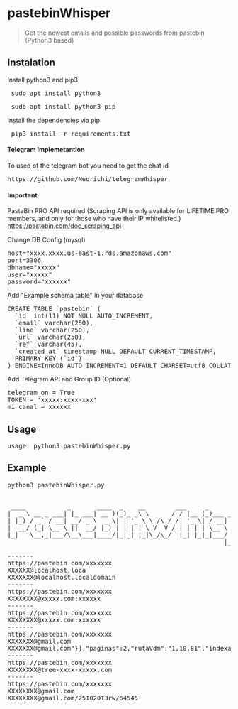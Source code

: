 # pastebinWhisper
> Get the newest emails and possible passwords from pastebin (Python3 based)


## Instalation

Install python3 and pip3

<pre> sudo apt install python3 </pre>
<pre> sudo apt install python3-pip</pre>

Install the dependencies via pip:

<pre> pip3 install -r requirements.txt </pre>

#### Telegram Implemetantion

To used of the telegram bot you need to get the chat id
<pre>
https://github.com/Neorichi/telegramWhisper
</pre>


#### Important

PasteBin PRO API required (Scraping API is only available for LIFETIME PRO members, and only for those who have their IP whitelisted.)
https://pastebin.com/doc_scraping_api

Change DB Config (mysql)
<pre>
host="xxxx.xxxx.us-east-1.rds.amazonaws.com"
port=3306
dbname="xxxxx"
user="xxxxx"
password="xxxxxx"
</pre>

Add "Example schema table" in your database
<pre>
CREATE TABLE `pastebin` (
  `id` int(11) NOT NULL AUTO_INCREMENT,
  `email` varchar(250),
  `line` varchar(250),
  `url` varchar(250),
  `ref` varchar(45),
  `created_at` timestamp NULL DEFAULT CURRENT_TIMESTAMP,
  PRIMARY KEY (`id`)
) ENGINE=InnoDB AUTO_INCREMENT=1 DEFAULT CHARSET=utf8 COLLATE=utf8_bin;
</pre>

Add Telegram API and Group ID (Optional)
<pre>
telegram_on = True
TOKEN = 'xxxxx:xxxx-xxx'
mi_canal = xxxxxx
</pre>

## Usage
<pre>usage: python3 pastebinWhisper.py  </pre>


## Example
<pre>
python3 pastebinWhisper.py


 ____           _       ____  _    __        ___     _                     
|  _ \ __ _ ___| |_ ___| __ )(_)_ _\ \      / / |__ (_)___ _ __   ___ _ __
| |_) / _` / __| __/ _ \  _ \| | '_ \ \ /\ / /| '_ \| / __| '_ \ / _ \ '__|
|  __/ (_| \__ \ ||  __/ |_) | | | | \ V  V / | | | | \__ \ |_) |  __/ |   
|_|   \__,_|___/\__\___|____/|_|_| |_|\_/\_/  |_| |_|_|___/ .__/ \___|_|   
                                                          |_|              

-------
https://pastebin.com/xxxxxxx
XXXXXX@localhost.loca
XXXXXXX@localhost.localdomain
-------
https://pastebin.com/xxxxxxx
XXXXXXXX@xxxxx.com:xxxxxx
-------
https://pastebin.com/xxxxxxx
XXXXXXXX@xxxxx.com:xxxxxx
-------
https://pastebin.com/xxxxxxx
XXXXXXX@gmail.com
XXXXXXX@gmail.com"}],"paginas":2,"rutaVdm":"1,10,81","indexar":true,"documentoId":"CRI-0000695","mostrar":true,"uniqu
-------
https://pastebin.com/xxxxxxx
XXXXXXXX@tree-xxxx-xxxxx.com
-------
https://pastebin.com/xxxxxxx
XXXXXXXX@gmail.com
XXXXXXXX@gmail.com/25I020T3rw/64545
